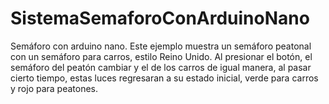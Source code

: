# SistemaSemaforoConArduinoNano
Semáforo con arduino nano. Este ejemplo muestra un semáforo peatonal con un semáforo para carros, estilo Reino Unido. Al presionar el botón, el semáforo del peatón cambiar y el de los carros de igual manera, al pasar cierto tiempo, estas luces regresaran a su estado inicial, verde para carros y rojo para peatones.
